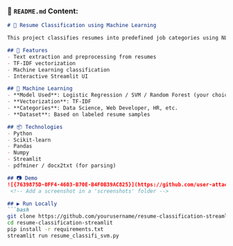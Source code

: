 
### 📝 `README.md` Content:

```markdown
# 📄 Resume Classification using Machine Learning

This project classifies resumes into predefined job categories using NLP techniques and displays results through a **Streamlit** interface.

## 🚀 Features
- Text extraction and preprocessing from resumes
- TF-IDF vectorization
- Machine Learning classification
- Interactive Streamlit UI

## 🧠 Machine Learning
- **Model Used**: Logistic Regression / SVM / Random Forest (your choice)
- **Vectorization**: TF-IDF
- **Categories**: Data Science, Web Developer, HR, etc.
- **Dataset**: Based on labeled resume samples

## 📦 Technologies
- Python
- Scikit-learn
- Pandas
- Numpy
- Streamlit
- pdfminer / docx2txt (for parsing)

## 📷 Demo
![{7639875D-0FF4-4603-B70E-B4F0B39AC825}](https://github.com/user-attachments/assets/b820b430-3814-4a0e-8aa4-0df00b5133a1)
 <!-- Add a screenshot in a 'screenshots' folder -->

## ▶️ Run Locally
```bash
git clone https://github.com/yourusername/resume-classification-streamlit.git
cd resume-classification-streamlit
pip install -r requirements.txt
streamlit run resume_classifi_svm.py
